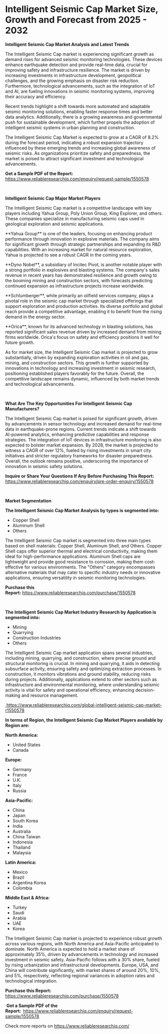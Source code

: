 <p><h1>Intelligent Seismic Cap Market Size, Growth and Forecast from 2025 - 2032</h1></p><p><strong>Intelligent Seismic Cap Market Analysis and Latest Trends</strong></p>
<p><p>The Intelligent Seismic Cap market is experiencing significant growth as demand rises for advanced seismic monitoring technologies. These devices enhance earthquake detection and provide real-time data, crucial for improving safety and infrastructure resilience. The market is driven by increasing investments in infrastructure development, geopolitical challenges, and the growing emphasis on disaster risk reduction. Furthermore, technological advancements, such as the integration of IoT and AI, are fueling innovations in seismic monitoring systems, improving their accuracy and efficiency.</p><p>Recent trends highlight a shift towards more automated and adaptable seismic monitoring solutions, enabling faster response times and better data analytics. Additionally, there is a growing awareness and governmental push for sustainable development, which further propels the adoption of intelligent seismic systems in urban planning and construction.</p><p>The Intelligent Seismic Cap Market is expected to grow at a CAGR of 8.2% during the forecast period, indicating a robust expansion trajectory influenced by these emerging trends and increasing global awareness of seismic risks. As organizations prioritize safety and preparedness, the market is poised to attract significant investment and technological advancements.</p></p>
<p><strong>Get a Sample PDF of the Report:&nbsp;</strong> <a href="https://www.reliableresearchiq.com/enquiry/request-sample/1550578?utm_campaign=3524&utm_medium=2&utm_source=Github&utm_content=ia&utm_term=11042025&utm_id=intelligent-seismic-cap">https://www.reliableresearchiq.com/enquiry/request-sample/1550578</a></p>
<p>&nbsp;</p>
<p><strong>Intelligent Seismic Cap Major Market Players</strong></p>
<p><p>The Intelligent Seismic Cap market is a competitive landscape with key players including Yahua Group, Poly Union Group, King Explorer, and others. These companies specialize in manufacturing seismic caps used in geological exploration and seismic applications.</p><p>**Yahua Group** is one of the leaders, focusing on enhancing product performance through innovation in explosive materials. The company aims for significant growth through strategic partnerships and expanding its R&D capabilities. With an increasing market for natural resource exploration, Yahua is projected to see a robust CAGR in the coming years.</p><p>**Dyno Nobel**, a subsidiary of Incitec Pivot, is another notable player with a strong portfolio in explosives and blasting systems. The company's sales revenue in recent years has demonstrated resilience and growth owing to the booming mining and construction sectors, with forecasts predicting continued expansion as infrastructure projects increase worldwide.</p><p>**Schlumberger**, while primarily an oilfield services company, plays a pivotal role in the seismic cap market through specialized offerings that support exploration and production activities. Its diverse portfolio and global reach provide a competitive advantage, enabling it to benefit from the rising demand in the energy sector.</p><p>**Orica**, known for its advanced technology in blasting solutions, has reported significant sales revenue driven by increased demand from mining firms worldwide. Orica's focus on safety and efficiency positions it well for future growth.</p><p>As for market size, the Intelligent Seismic Cap market is projected to grow substantially, driven by expanding exploration activities in oil and gas, mining, and construction sectors. This growth is further supported by innovations in technology and increasing investment in seismic research, positioning established players favorably for the future. Overall, the competitive landscape remains dynamic, influenced by both market trends and technological advancements.</p></p>
<p>&nbsp;</p>
<p><strong>What Are The Key Opportunities For Intelligent Seismic Cap Manufacturers?</strong></p>
<p><p>The Intelligent Seismic Cap market is poised for significant growth, driven by advancements in sensor technology and increased demand for real-time data in earthquake-prone regions. Current trends indicate a shift towards AI-powered analytics, enhancing predictive capabilities and response strategies. The integration of IoT devices in infrastructure monitoring is also expected to bolster market expansion. By 2028, the market is projected to witness a CAGR of over 12%, fueled by rising investments in smart city initiatives and stricter regulatory frameworks for disaster preparedness. Overall, the outlook remains positive, underscoring the importance of innovation in seismic safety solutions.</p></p>
<p><strong>Inquire or Share Your Questions If Any Before Purchasing This Report:</strong> <a href="https://www.reliableresearchiq.com/enquiry/pre-order-enquiry/1550578?utm_campaign=3524&utm_medium=2&utm_source=Github&utm_content=ia&utm_term=11042025&utm_id=intelligent-seismic-cap">https://www.reliableresearchiq.com/enquiry/pre-order-enquiry/1550578</a></p>
<p>&nbsp;</p>
<p><strong>Market Segmentation</strong></p>
<p><strong>The Intelligent Seismic Cap Market Analysis by types is segmented into:</strong></p>
<p><ul><li>Copper Shell</li><li>Aluminum Shell</li><li>Others</li></ul></p>
<p><p>The Intelligent Seismic Cap market is segmented into three main types based on shell materials: Copper Shell, Aluminum Shell, and Others. Copper Shell caps offer superior thermal and electrical conductivity, making them ideal for high-performance applications. Aluminum Shell caps are lightweight and provide good resistance to corrosion, making them cost-effective for various environments. The "Others" category encompasses alternative materials that may cater to specific industry needs or innovative applications, ensuring versatility in seismic monitoring technologies.</p></p>
<p><strong>Purchase this Report:&nbsp;</strong><a href="https://www.reliableresearchiq.com/purchase/1550578?utm_campaign=3524&utm_medium=2&utm_source=Github&utm_content=ia&utm_term=11042025&utm_id=intelligent-seismic-cap">https://www.reliableresearchiq.com/purchase/1550578</a></p>
<p>&nbsp;</p>
<p><strong>The Intelligent Seismic Cap Market Industry Research by Application is segmented into:</strong></p>
<p><ul><li>Mining</li><li>Quarrying</li><li>Construction Industries</li><li>Others</li></ul></p>
<p><p>The Intelligent Seismic Cap market application spans several industries, including mining, quarrying, and construction, where precise ground and structural monitoring is crucial. In mining and quarrying, it aids in detecting subsurface activity, ensuring safety and optimizing extraction processes. In construction, it monitors vibrations and ground stability, reducing risks during projects. Additionally, applications extend to other sectors such as infrastructure and environmental monitoring, where understanding seismic activity is vital for safety and operational efficiency, enhancing decision-making and resource management.</p></p>
<p><a href="https://www.reliableresearchiq.com/global-intelligent-seismic-cap-market-r1550578?utm_campaign=3524&utm_medium=2&utm_source=Github&utm_content=ia&utm_term=11042025&utm_id=intelligent-seismic-cap">&nbsp;https://www.reliableresearchiq.com/global-intelligent-seismic-cap-market-r1550578</a></p>
<p><strong>In terms of Region, the Intelligent Seismic Cap Market Players available by Region are:</strong></p>
<p>
    <p> <strong> North America: </strong>
        <ul>
            <li>United States</li>
            <li>Canada</li>
        </ul>
        </p> 
    <p> <strong> Europe: </strong>
        <ul>
            <li>Germany</li>
            <li>France</li>
            <li>U.K.</li>
            <li>Italy</li>
            <li>Russia</li>
        </ul>
        </p> 
    <p> <strong> Asia-Pacific: </strong>
        <ul>
            <li>China</li>
            <li>Japan</li>
            <li>South Korea</li>
            <li>India</li>
            <li>Australia</li>
            <li>China Taiwan</li>
            <li>Indonesia</li>
            <li>Thailand</li>
            <li>Malaysia</li>
        </ul>
        </p> 
    <p> <strong> Latin America: </strong>
        <ul>
            <li>Mexico</li>
            <li>Brazil</li>
            <li>Argentina Korea</li>
            <li>Colombia</li>
        </ul>
        </p> 
    <p> <strong> Middle East & Africa: </strong>
        <ul>
            <li>Turkey</li>
            <li>Saudi</li>
            <li>Arabia</li>
            <li>UAE</li>
            <li>Korea</li>
        </ul>
    </p>
    </p>
<p><p>The Intelligent Seismic Cap market is projected to experience robust growth across various regions, with North America and Asia-Pacific anticipated to dominate. North America is expected to hold a market share of approximately 35%, driven by advancements in technology and increased investment in seismic safety. Asia-Pacific follows with a 30% share, fueled by rising urbanization and infrastructural developments. Europe, USA, and China will contribute significantly, with market shares of around 20%, 10%, and 5%, respectively, reflecting regional variances in adoption rates and technological integration.</p></p>
<p><strong>Purchase this Report: </strong><a href="https://www.reliableresearchiq.com/purchase/1550578?utm_campaign=3524&utm_medium=2&utm_source=Github&utm_content=ia&utm_term=11042025&utm_id=intelligent-seismic-cap">https://www.reliableresearchiq.com/purchase/1550578</a></p>
<p>&nbsp;<strong>Get a Sample PDF of the Report:&nbsp;&nbsp;</strong><a href="https://www.reliableresearchiq.com/enquiry/request-sample/1550578?utm_campaign=3524&utm_medium=2&utm_source=Github&utm_content=ia&utm_term=11042025&utm_id=intelligent-seismic-cap">https://www.reliableresearchiq.com/enquiry/request-sample/1550578</a></p>
<p><strong></strong></p>
<p>Check more reports on <a href="https://www.reliableresearchiq.com/?utm_campaign=3524&utm_medium=2&utm_source=Github&utm_content=ia&utm_term=11042025&utm_id=intelligent-seismic-cap">https://www.reliableresearchiq.com/</a></p>